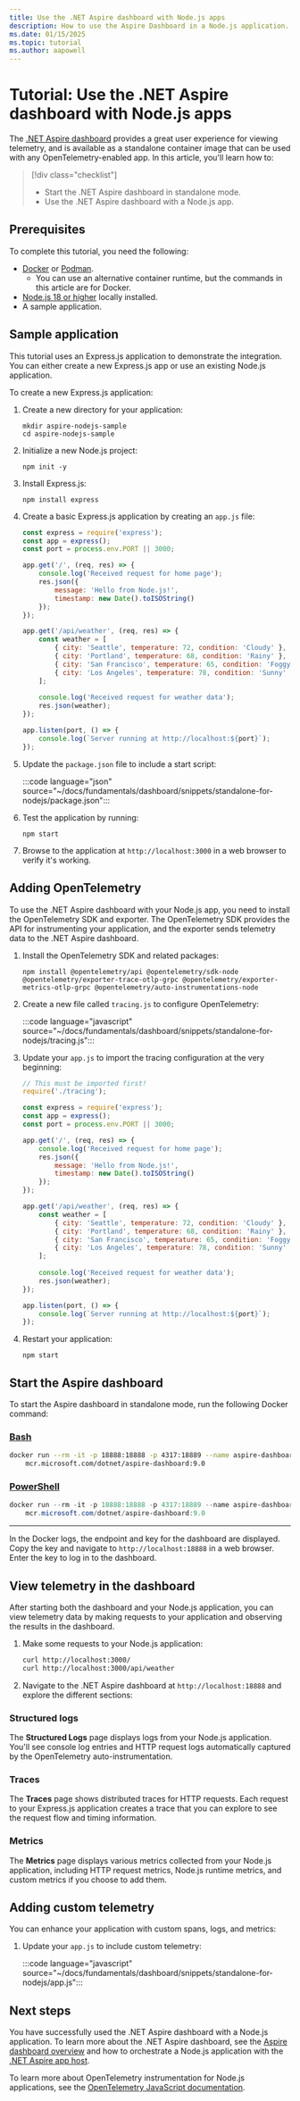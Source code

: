 ```yaml
---
title: Use the .NET Aspire dashboard with Node.js apps
description: How to use the Aspire Dashboard in a Node.js application.
ms.date: 01/15/2025
ms.topic: tutorial
ms.author: aapowell
---
```


# Tutorial: Use the .NET Aspire dashboard with Node.js apps

The [.NET Aspire dashboard](overview.md) provides a great user experience for viewing telemetry, and is available as a standalone container image that can be used with any OpenTelemetry-enabled app. In this article, you'll learn how to:

> [!div class="checklist"]
>
> - Start the .NET Aspire dashboard in standalone mode.
> - Use the .NET Aspire dashboard with a Node.js app.

## Prerequisites

To complete this tutorial, you need the following:

- [Docker](https://docs.docker.com/get-docker/) or [Podman](https://podman.io/).
  - You can use an alternative container runtime, but the commands in this article are for Docker.
- [Node.js 18 or higher](https://nodejs.org/en/download/package-manager) locally installed.
- A sample application.

## Sample application

This tutorial uses an Express.js application to demonstrate the integration. You can either create a new Express.js app or use an existing Node.js application.

To create a new Express.js application:

1. Create a new directory for your application:

    ```console
    mkdir aspire-nodejs-sample
    cd aspire-nodejs-sample
    ```

1. Initialize a new Node.js project:

    ```console
    npm init -y
    ```

1. Install Express.js:

    ```console
    npm install express
    ```

1. Create a basic Express.js application by creating an `app.js` file:

    ```javascript
    const express = require('express');
    const app = express();
    const port = process.env.PORT || 3000;

    app.get('/', (req, res) => {
        console.log('Received request for home page');
        res.json({
            message: 'Hello from Node.js!',
            timestamp: new Date().toISOString()
        });
    });

    app.get('/api/weather', (req, res) => {
        const weather = [
            { city: 'Seattle', temperature: 72, condition: 'Cloudy' },
            { city: 'Portland', temperature: 68, condition: 'Rainy' },
            { city: 'San Francisco', temperature: 65, condition: 'Foggy' },
            { city: 'Los Angeles', temperature: 78, condition: 'Sunny' }
        ];
        
        console.log('Received request for weather data');
        res.json(weather);
    });

    app.listen(port, () => {
        console.log(`Server running at http://localhost:${port}`);
    });
    ```

1. Update the `package.json` file to include a start script:

    :::code language="json" source="~/docs/fundamentals/dashboard/snippets/standalone-for-nodejs/package.json":::

1. Test the application by running:

    ```console
    npm start
    ```

1. Browse to the application at `http://localhost:3000` in a web browser to verify it's working.

## Adding OpenTelemetry

To use the .NET Aspire dashboard with your Node.js app, you need to install the OpenTelemetry SDK and exporter. The OpenTelemetry SDK provides the API for instrumenting your application, and the exporter sends telemetry data to the .NET Aspire dashboard.

1. Install the OpenTelemetry SDK and related packages:

    ```console
    npm install @opentelemetry/api @opentelemetry/sdk-node @opentelemetry/exporter-trace-otlp-grpc @opentelemetry/exporter-metrics-otlp-grpc @opentelemetry/auto-instrumentations-node
    ```

1. Create a new file called `tracing.js` to configure OpenTelemetry:

    :::code language="javascript" source="~/docs/fundamentals/dashboard/snippets/standalone-for-nodejs/tracing.js":::

1. Update your `app.js` to import the tracing configuration at the very beginning:

    ```javascript
    // This must be imported first!
    require('./tracing');

    const express = require('express');
    const app = express();
    const port = process.env.PORT || 3000;

    app.get('/', (req, res) => {
        console.log('Received request for home page');
        res.json({
            message: 'Hello from Node.js!',
            timestamp: new Date().toISOString()
        });
    });

    app.get('/api/weather', (req, res) => {
        const weather = [
            { city: 'Seattle', temperature: 72, condition: 'Cloudy' },
            { city: 'Portland', temperature: 68, condition: 'Rainy' },
            { city: 'San Francisco', temperature: 65, condition: 'Foggy' },
            { city: 'Los Angeles', temperature: 78, condition: 'Sunny' }
        ];
        
        console.log('Received request for weather data');
        res.json(weather);
    });

    app.listen(port, () => {
        console.log(`Server running at http://localhost:${port}`);
    });
    ```

1. Restart your application:

    ```console
    npm start
    ```

## Start the Aspire dashboard

To start the Aspire dashboard in standalone mode, run the following Docker command:

### [Bash](#tab/bash)

```bash
docker run --rm -it -p 18888:18888 -p 4317:18889 --name aspire-dashboard \
    mcr.microsoft.com/dotnet/aspire-dashboard:9.0
```

### [PowerShell](#tab/powershell)

```powershell
docker run --rm -it -p 18888:18888 -p 4317:18889 --name aspire-dashboard `
    mcr.microsoft.com/dotnet/aspire-dashboard:9.0
```

---

In the Docker logs, the endpoint and key for the dashboard are displayed. Copy the key and navigate to `http://localhost:18888` in a web browser. Enter the key to log in to the dashboard.

## View telemetry in the dashboard

After starting both the dashboard and your Node.js application, you can view telemetry data by making requests to your application and observing the results in the dashboard.

1. Make some requests to your Node.js application:

    ```bash
    curl http://localhost:3000/
    curl http://localhost:3000/api/weather
    ```

1. Navigate to the .NET Aspire dashboard at `http://localhost:18888` and explore the different sections:

### Structured logs

The **Structured Logs** page displays logs from your Node.js application. You'll see console log entries and HTTP request logs automatically captured by the OpenTelemetry auto-instrumentation.

### Traces

The **Traces** page shows distributed traces for HTTP requests. Each request to your Express.js application creates a trace that you can explore to see the request flow and timing information.

### Metrics

The **Metrics** page displays various metrics collected from your Node.js application, including HTTP request metrics, Node.js runtime metrics, and custom metrics if you choose to add them.

## Adding custom telemetry

You can enhance your application with custom spans, logs, and metrics:

1. Update your `app.js` to include custom telemetry:

    :::code language="javascript" source="~/docs/fundamentals/dashboard/snippets/standalone-for-nodejs/app.js":::

## Next steps

You have successfully used the .NET Aspire dashboard with a Node.js application. To learn more about the .NET Aspire dashboard, see the [Aspire dashboard overview](overview.md) and how to orchestrate a Node.js application with the [.NET Aspire app host](../../get-started/build-aspire-apps-with-nodejs.md).

To learn more about OpenTelemetry instrumentation for Node.js applications, see the [OpenTelemetry JavaScript documentation](https://opentelemetry.io/docs/languages/js/).
